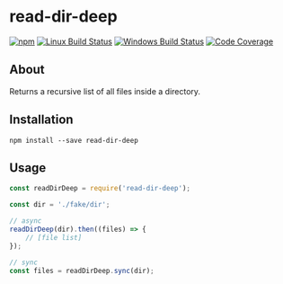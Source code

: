 # read-dir-deep

[![npm](https://img.shields.io/npm/v/read-dir-deep.svg?label=npm%20version)](https://www.npmjs.com/package/@chrisblossom/read-dir-deep)
[![Linux Build Status](https://img.shields.io/circleci/project/github/chrisblossom/read-dir-deep/master.svg?label=linux%20build)](https://circleci.com/gh/chrisblossom/read-dir-deep/tree/master)
[![Windows Build Status](https://img.shields.io/appveyor/ci/chrisblossom/read-dir-deep/master.svg?label=windows%20build)](https://ci.appveyor.com/project/chrisblossom/read-dir-deep/branch/master)
[![Code Coverage](https://img.shields.io/coveralls/github/chrisblossom/read-dir-deep/master.svg)](https://coveralls.io/github/chrisblossom/read-dir-deep?branch=master)

## About

Returns a recursive list of all files inside a directory.

## Installation

`npm install --save read-dir-deep`

## Usage

```js
const readDirDeep = require('read-dir-deep');

const dir = './fake/dir';

// async
readDirDeep(dir).then((files) => {
    // [file list]
});

// sync
const files = readDirDeep.sync(dir);
```
